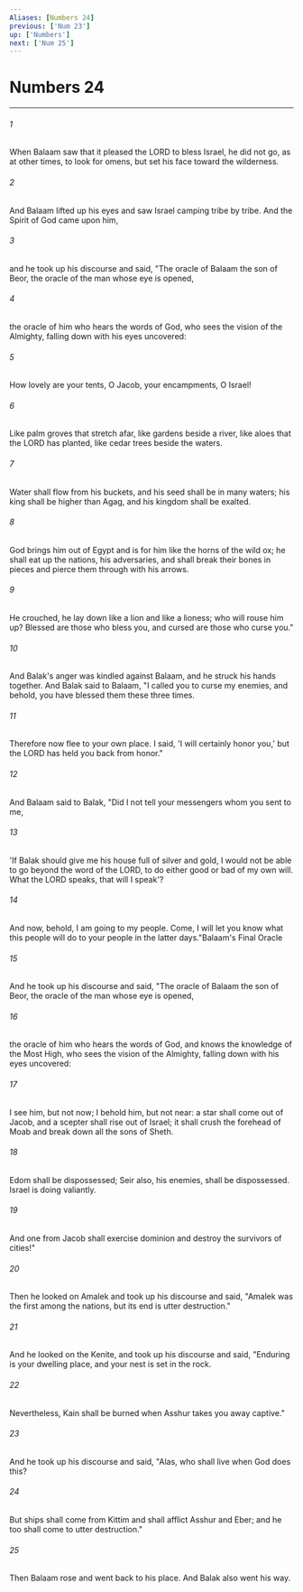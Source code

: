 ```yaml
---
Aliases: [Numbers 24]
previous: ['Num 23']
up: ['Numbers']
next: ['Num 25']
---
```

# Numbers 24

***

 

###### 1 
When Balaam saw that it pleased the LORD to bless Israel, he did not go, as at other times, to look for omens, but set his face toward the wilderness. 
 

###### 2 
And Balaam lifted up his eyes and saw Israel camping tribe by tribe. And the Spirit of God came upon him, 
 

###### 3 
and he took up his discourse and said,
 "The oracle of Balaam the son of Beor, 
 the oracle of the man whose eye is opened, 
 
 

###### 4 
the oracle of him who hears the words of God, 
 who sees the vision of the Almighty, 
 falling down with his eyes uncovered: 
 
 

###### 5 
How lovely are your tents, O Jacob, 
 your encampments, O Israel! 
 
 

###### 6 
Like palm groves that stretch afar, 
 like gardens beside a river, 
 like aloes that the LORD has planted, 
 like cedar trees beside the waters. 
 
 

###### 7 
Water shall flow from his buckets, 
 and his seed shall be in many waters; 
 his king shall be higher than Agag, 
 and his kingdom shall be exalted. 
 
 

###### 8 
God brings him out of Egypt 
 and is for him like the horns of the wild ox; 
 he shall eat up the nations, his adversaries, 
 and shall break their bones in pieces 
 and pierce them through with his arrows. 
 
 

###### 9 
He crouched, he lay down like a lion 
 and like a lioness; who will rouse him up? 
 Blessed are those who bless you, 
 and cursed are those who curse you."
 
 

###### 10 
And Balak's anger was kindled against Balaam, and he struck his hands together. And Balak said to Balaam, "I called you to curse my enemies, and behold, you have blessed them these three times. 
 

###### 11 
Therefore now flee to your own place. I said, 'I will certainly honor you,' but the LORD has held you back from honor." 
 

###### 12 
And Balaam said to Balak, "Did I not tell your messengers whom you sent to me, 
 

###### 13 
'If Balak should give me his house full of silver and gold, I would not be able to go beyond the word of the LORD, to do either good or bad of my own will. What the LORD speaks, that will I speak'? 
 

###### 14 
And now, behold, I am going to my people. Come, I will let you know what this people will do to your people in the latter days."Balaam's Final Oracle
 
 

###### 15 
And he took up his discourse and said,
 "The oracle of Balaam the son of Beor, 
 the oracle of the man whose eye is opened, 
 
 

###### 16 
the oracle of him who hears the words of God, 
 and knows the knowledge of the Most High, 
 who sees the vision of the Almighty, 
 falling down with his eyes uncovered: 
 
 

###### 17 
I see him, but not now; 
 I behold him, but not near: 
 a star shall come out of Jacob, 
 and a scepter shall rise out of Israel; 
 it shall crush the forehead of Moab 
 and break down all the sons of Sheth. 
 
 

###### 18 
Edom shall be dispossessed; 
 Seir also, his enemies, shall be dispossessed. 
 Israel is doing valiantly. 
 
 

###### 19 
And one from Jacob shall exercise dominion 
 and destroy the survivors of cities!"
 
 

###### 20 
Then he looked on Amalek and took up his discourse and said,
 "Amalek was the first among the nations, 
 but its end is utter destruction."
 
 

###### 21 
And he looked on the Kenite, and took up his discourse and said,
 "Enduring is your dwelling place, 
 and your nest is set in the rock. 
 
 

###### 22 
Nevertheless, Kain shall be burned 
 when Asshur takes you away captive."
 
 

###### 23 
And he took up his discourse and said,
 "Alas, who shall live when God does this? 
 
 

###### 24 
But ships shall come from Kittim 
 and shall afflict Asshur and Eber; 
 and he too shall come to utter destruction."
 
 

###### 25 
Then Balaam rose and went back to his place. And Balak also went his way.
 
